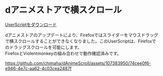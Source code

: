 # dアニメストアで横スクロール  
[UserScriptをダウンロード](https://github.com/chimaha/dAnimeScroll/raw/main/script/dAnimeScroll.user.js)  

dアニメストアのアップデートにより、Firefoxではスライダーをマウスドラッグで横スクロールすることができなくなりました。このUserScriptは、Firefoxでのドラッグスクロールを可能にします。  
FirefoxとViolentmonkeyの組み合わせで動作確認済みです。  


https://github.com/chimaha/dAnimeScroll/assets/107383950/74cee0f6-e946-4e7c-aa62-4c03cea2487f


